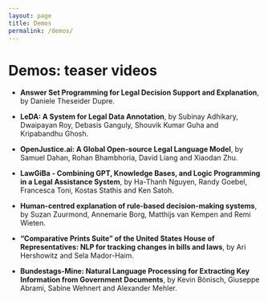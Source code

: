```yaml
---
layout: page
title: Demos
permalink: /demos/
---
```


# Demos: teaser videos

- **Answer Set Programming for Legal Decision Support and Explanation**, by Daniele Theseider Dupre. 


- **LeDA: A System for Legal Data Annotation**, by Subinay Adhikary, Dwaipayan Roy, Debasis Ganguly, Shouvik Kumar Guha and Kripabandhu Ghosh. 


- **OpenJustice.ai: A Global Open-source Legal Language Model**, by Samuel Dahan, Rohan Bhambhoria, David Liang and Xiaodan Zhu.  



- **LawGiBa - Combining GPT, Knowledge Bases, and Logic Programming in a Legal Assistance System**, by Ha-Thanh Nguyen, Randy Goebel, Francesca Toni, Kostas Stathis and Ken Satoh.
- **Human-centred explanation of rule-based decision-making systems**, by Suzan Zuurmond, Annemarie Borg, Matthijs van Kempen and Remi Wieten. 
- **“Comparative Prints Suite” of the United States House of Representatives: NLP for tracking changes in bills and laws**, by Ari Hershowitz and Sela Mador-Haim. 
- **Bundestags-Mine: Natural Language Processing for Extracting Key Information from Government Documents**, by Kevin Bönisch, Giuseppe Abrami, Sabine Wehnert and Alexander Mehler.  

